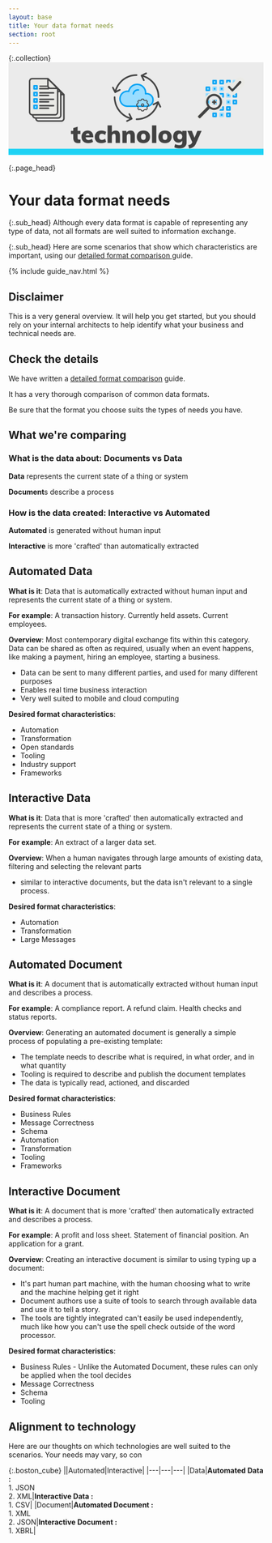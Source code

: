 ```yaml
---
layout: base
title: Your data format needs
section: root
---
```

{:.collection}
![Community](img/technology.svg)


{:.page_head}
# Your data format needs

{:.sub_head}
Although every data format is capable of representing any type of data, not all formats are well suited to information exchange.

{:.sub_head}
Here are some scenarios that show which characteristics are important, using our [detailed format comparison ](/format.html#a-very-detailed-comparison) guide.

{% include guide_nav.html %}

## Disclaimer
This is a very general overview. It will help you get started, but you should rely on your internal architects to help identify what your business and technical needs are.

## Check the details

We have written a [detailed format comparison](/format.html#a-very-detailed-comparison) guide.

It has a very thorough comparison of common data formats.

Be sure that the format you choose suits the types of needs you have.

## What we're comparing

### What is the data about: Documents vs Data

**Data** represents the current state of a thing or system

**Document**s describe a process

### How is the data created: Interactive vs Automated

**Automated** is generated without human input

**Interactive** is more 'crafted' than automatically extracted



## Automated Data

**What is it**: Data that is automatically extracted without human input and represents the current state of a thing or system.

**For example**: A transaction history. Currently held assets. Current employees.

**Overview**: Most contemporary digital exchange fits within this category. Data can be shared as often as required, usually when an event happens, like making a payment, hiring an employee, starting a business.

- Data can be sent to many different parties, and used for many different purposes
- Enables real time business interaction
- Very well suited to mobile and cloud computing

**Desired format characteristics**:

- Automation
- Transformation
- Open standards
- Tooling
- Industry support
- Frameworks


## Interactive Data

**What is it**: Data that is more 'crafted' then automatically extracted and represents the current state of a thing or system.

**For example**: An extract of a larger data set.

**Overview**: When a human navigates through large amounts of existing data, filtering and selecting the relevant parts

- similar to interactive documents, but the data isn't relevant to a single process.

**Desired format characteristics**:

- Automation
- Transformation
- Large Messages


## Automated Document

**What is it**: A document that is automatically extracted without human input and describes a process.

**For example**: A compliance report. A refund claim. Health checks and status reports.

**Overview**: Generating an automated document is generally a simple process of populating a pre-existing template:

- The template needs to describe what is required, in what order, and in what quantity
- Tooling is required to describe and publish the document templates
- The data is typically read, actioned, and discarded

**Desired format characteristics**:

- Business Rules
- Message Correctness
- Schema
- Automation
- Transformation
- Tooling
- Frameworks


## Interactive Document

**What is it**: A document that is more 'crafted' then automatically extracted and describes a process.

**For example**: A profit and loss sheet. Statement of financial position. An application for a grant.

**Overview**: Creating an interactive document is similar to using typing up a document:

- It's part human part machine, with the human choosing what to write and the machine helping get it right
- Document authors use a suite of tools to search through available data and use it to tell a story.
- The tools are tightly integrated can't easily be used independently, much like how you can't use the spell check outside of the word processor.

**Desired format characteristics**:

- Business Rules - Unlike the Automated Document, these rules can only be applied when the tool decides
- Message Correctness
- Schema
- Tooling



## Alignment to technology

Here are our thoughts on which technologies are well suited to the scenarios. Your needs may vary, so con

{:.boston_cube}
||Automated|Interactive|
|---|---|---|
|Data|**Automated Data :**<br/>1. JSON<br/>2. XML|**Interactive Data :**<br/>1. CSV|
|Document|**Automated Document :**<br/>1. XML<br/>2. JSON|**Interactive Document :**<br/>1. XBRL|
